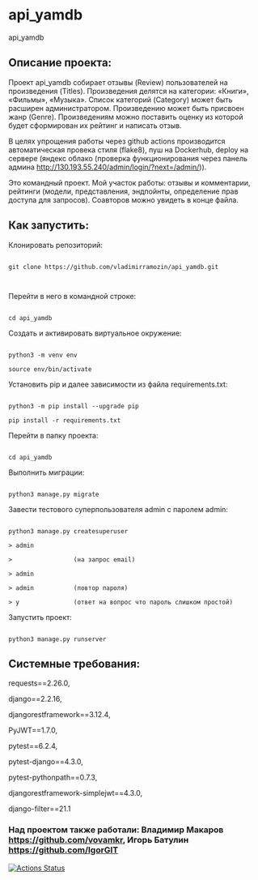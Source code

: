 # api_yamdb 

api_yamdb 

 

## Описание проекта: 

Проект api_yamdb собирает отзывы (Review) пользователей на произведения (Titles). Произведения делятся на категории: «Книги», «Фильмы», «Музыка». Список категорий (Category) может быть расширен администратором. Произведению может быть присвоен жанр (Genre). Произведениям можно поставить оценку из которой будет сформирован их рейтинг и написать отзыв.  

В целях упрощения работы через github actions производится автоматическая провека стиля (flake8), пуш на Dockerhub, deploy на сервере (яндекс облако (проверка функционирования через панель админа http://130.193.55.240/admin/login/?next=/admin/)). 

 

Это командный проект. Мой участок работы: отзывы и комментарии, рейтинги  (модели, представления,  эндпойнты, определение прав доступа для запросов). Соавторов можно увидеть в конце файла. 

 

 

## Как запустить: 

 

Клонировать репозиторий: 

 

``` 

git clone https://github.com/vladimirramozin/api_yamdb.git 

 

``` 

 

Перейти в него в командной строке: 

 

``` 

cd api_yamdb 

``` 

 

Cоздать и активировать виртуальное окружение: 

 

``` 

python3 -m venv env 

source env/bin/activate 

``` 

 

Установить pip и далее зависимости из файла requirements.txt: 

 

``` 

python3 -m pip install --upgrade pip 

pip install -r requirements.txt 

``` 

 

Перейти в папку проекта: 

 

``` 

cd api_yamdb 

``` 

 

Выполнить миграции: 

 

``` 

python3 manage.py migrate 

``` 

 

Завести тестового суперпользователя admin с паролем admin: 

 

``` 

python3 manage.py createsuperuser 

> admin 

>                 (на запрос email) 

> admin 

> admin           (повтор пароля) 

> y               (ответ на вопрос что пароль слишком простой)  

``` 

 

Запустить проект: 

 

``` 

python3 manage.py runserver 

``` 

## Системные требования: 

requests==2.26.0, 

django==2.2.16, 

djangorestframework==3.12.4, 

PyJWT==1.7.0, 

pytest==6.2.4, 

pytest-django==4.3.0, 

pytest-pythonpath==0.7.3, 

djangorestframework-simplejwt==4.3.0, 

django-filter==21.1 

 

### Над проектом также работали: Владимир Макаров https://github.com/vovamkr, Игорь Батулин https://github.com/IgorGIT 

 

[![Actions Status](https://github.com/vladimirramozin/yamdb_final/workflows/actions/badge.svg)](https://github.com/vladimirramozin/yamdb_final/actions) 

 
